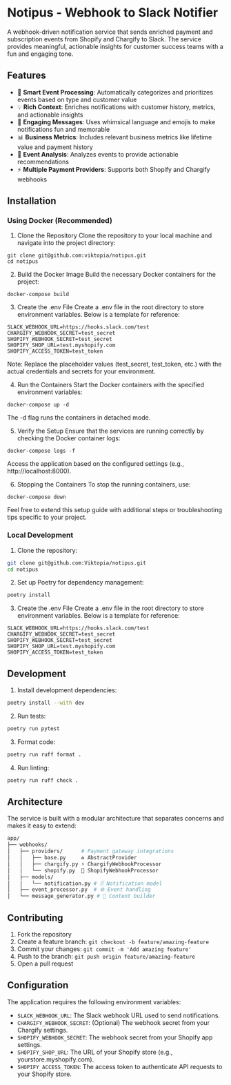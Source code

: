 # Notipus - Webhook to Slack Notifier

A webhook-driven notification service that sends enriched payment and subscription events from Shopify and Chargify to Slack. The service provides meaningful, actionable insights for customer success teams with a fun and engaging tone.

## Features

- 🎯 **Smart Event Processing**: Automatically categorizes and prioritizes events based on type and customer value
- 💡 **Rich Context**: Enriches notifications with customer history, metrics, and actionable insights
- 🎨 **Engaging Messages**: Uses whimsical language and emojis to make notifications fun and memorable
- 📊 **Business Metrics**: Includes relevant business metrics like lifetime value and payment history
- 🔄 **Event Analysis**: Analyzes events to provide actionable recommendations
- ⚡ **Multiple Payment Providers**: Supports both Shopify and Chargify webhooks

## Installation

### Using Docker (Recommended)

1. Clone the Repository
Clone the repository to your local machine and navigate into the project directory:
```
git clone git@github.com:viktopia/notipus.git
cd notipus
```

2. Build the Docker Image
Build the necessary Docker containers for the project:
```
docker-compose build
```

3. Create the .env File
Create a .env file in the root directory to store environment variables. Below is a template for reference:
```
SLACK_WEBHOOK_URL=https://hooks.slack.com/test
CHARGIFY_WEBHOOK_SECRET=test_secret
SHOPIFY_WEBHOOK_SECRET=test_secret
SHOPIFY_SHOP_URL=test.myshopify.com
SHOPIFY_ACCESS_TOKEN=test_token
```
Note: Replace the placeholder values (test_secret, test_token, etc.) with the actual credentials and secrets for your environment.

4. Run the Containers
Start the Docker containers with the specified environment variables:
```
docker-compose up -d
```
The -d flag runs the containers in detached mode.

5. Verify the Setup
Ensure that the services are running correctly by checking the Docker container logs:
```
docker-compose logs -f
```
Access the application based on the configured settings (e.g., http://localhost:8000).

6. Stopping the Containers
To stop the running containers, use:
```
docker-compose down
```
Feel free to extend this setup guide with additional steps or troubleshooting tips specific to your project.

### Local Development

1. Clone the repository:
```bash
git clone git@github.com:Viktopia/notipus.git
cd notipus
```

2. Set up Poetry for dependency management:
```bash
poetry install
```

3. Create the .env File
Create a .env file in the root directory to store environment variables. Below is a template for reference:
```
SLACK_WEBHOOK_URL=https://hooks.slack.com/test
CHARGIFY_WEBHOOK_SECRET=test_secret
SHOPIFY_WEBHOOK_SECRET=test_secret
SHOPIFY_SHOP_URL=test.myshopify.com
SHOPIFY_ACCESS_TOKEN=test_token
```

## Development

1. Install development dependencies:
```bash
poetry install --with dev
```

2. Run tests:
```bash
poetry run pytest
```

3. Format code:
```bash
poetry run ruff format .
```

4. Run linting:
```bash
poetry run ruff check .
```
## Architecture
The service is built with a modular architecture that separates concerns and makes it easy to extend:

```bash
app/
├── webhooks/
│   ├── providers/      # Payment gateway integrations
│   │   ├── base.py     ♻️ AbstractProvider
│   │   ├── chargify.py ⚡ ChargifyWebhookProcessor
│   │   └── shopify.py  🛒 ShopifyWebhookProcessor
│   ├── models/
│   │   └── notification.py # 🗄️ Notification model
│   ├── event_processor.py  # ⚙️ Event handling
│   └── message_generator.py # 📨 Content builder
```

## Contributing

1. Fork the repository
2. Create a feature branch: `git checkout -b feature/amazing-feature`
3. Commit your changes: `git commit -m 'Add amazing feature'`
4. Push to the branch: `git push origin feature/amazing-feature`
5. Open a pull request

## Configuration

The application requires the following environment variables:

- `SLACK_WEBHOOK_URL`: The Slack webhook URL used to send notifications.
- `CHARGIFY_WEBHOOK_SECRET`: (Optional) The webhook secret from your Chargify settings.
- `SHOPIFY_WEBHOOK_SECRET`: The webhook secret from your Shopify app settings.
- `SHOPIFY_SHOP_URL`: The URL of your Shopify store (e.g., yourstore.myshopify.com).
- `SHOPIFY_ACCESS_TOKEN`: The access token to authenticate API requests to your Shopify store.
